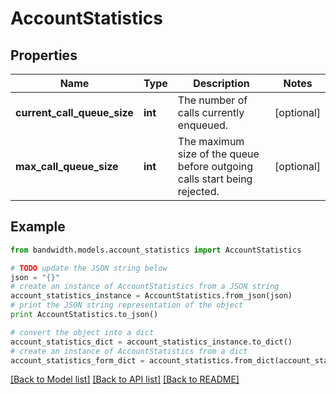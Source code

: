 # AccountStatistics


## Properties
Name | Type | Description | Notes
------------ | ------------- | ------------- | -------------
**current_call_queue_size** | **int** | The number of calls currently enqueued. | [optional] 
**max_call_queue_size** | **int** | The maximum size of the queue before outgoing calls start being rejected. | [optional] 

## Example

```python
from bandwidth.models.account_statistics import AccountStatistics

# TODO update the JSON string below
json = "{}"
# create an instance of AccountStatistics from a JSON string
account_statistics_instance = AccountStatistics.from_json(json)
# print the JSON string representation of the object
print AccountStatistics.to_json()

# convert the object into a dict
account_statistics_dict = account_statistics_instance.to_dict()
# create an instance of AccountStatistics from a dict
account_statistics_form_dict = account_statistics.from_dict(account_statistics_dict)
```
[[Back to Model list]](../README.md#documentation-for-models) [[Back to API list]](../README.md#documentation-for-api-endpoints) [[Back to README]](../README.md)


